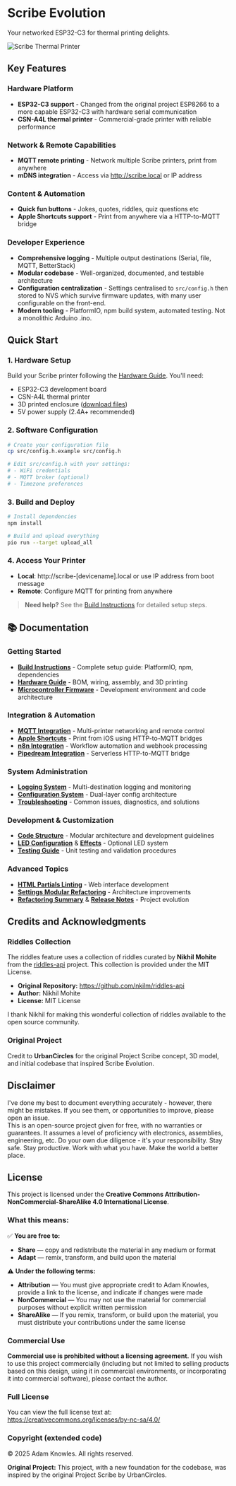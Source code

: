 # Scribe Evolution

Your networked ESP32-C3 for thermal printing delights.

![Scribe Thermal Printer](https://github.com/user-attachments/assets/56afd51b-3560-419a-93f4-af315ba2968f)

## Key Features

### Hardware Platform
- **ESP32-C3 support** - Changed from the original project ESP8266 to a more capable ESP32-C3 with hardware serial communication
- **CSN-A4L thermal printer** - Commercial-grade printer with reliable performance

### Network & Remote Capabilities  
- **MQTT remote printing** - Network multiple Scribe printers, print from anywhere
- **mDNS integration** - Access via http://scribe.local or IP address

### Content & Automation
- **Quick fun buttons** - Jokes, quotes, riddles, quiz questions etc
- **Apple Shortcuts support** - Print from anywhere via a HTTP-to-MQTT bridge

### Developer Experience
- **Comprehensive logging** - Multiple output destinations (Serial, file, MQTT, BetterStack)
- **Modular codebase** - Well-organized, documented, and testable architecture  
- **Configuration centralization** - Settings centralised to `src/config.h` then stored to NVS which survive firmware updates, with many user configurable on the front-end.
- **Modern tooling** - PlatformIO, npm build system, automated testing. Not a monolithic Arduino .ino.

## Quick Start

### 1. Hardware Setup
Build your Scribe printer following the [Hardware Guide](docs/hardware.md). You'll need:
- ESP32-C3 development board
- CSN-A4L thermal printer  
- 3D printed enclosure ([download files](https://makerworld.com/en/models/1577165-project-scribe))
- 5V power supply (2.4A+ recommended)

### 2. Software Configuration
```bash
# Create your configuration file
cp src/config.h.example src/config.h

# Edit src/config.h with your settings:
# - WiFi credentials
# - MQTT broker (optional)
# - Timezone preferences
```

### 3. Build and Deploy
```bash
# Install dependencies
npm install

# Build and upload everything
pio run --target upload_all
```

### 4. Access Your Printer
- **Local**: http://scribe-[devicename].local or use IP address from boot message
- **Remote**: Configure MQTT for printing from anywhere

> **Need help?** See the [Build Instructions](docs/build-instructions.md) for detailed setup steps.

## 📚 Documentation

### Getting Started
- **[Build Instructions](docs/build-instructions.md)** - Complete setup guide: PlatformIO, npm, dependencies
- **[Hardware Guide](docs/hardware.md)** - BOM, wiring, assembly, and 3D printing
- **[Microcontroller Firmware](docs/microcontroller-firmware.md)** - Development environment and code architecture

### Integration & Automation  
- **[MQTT Integration](docs/mqtt-integration.md)** - Multi-printer networking and remote control
- **[Apple Shortcuts](docs/apple-shortcuts.md)** - Print from iOS using HTTP-to-MQTT bridges
- **[n8n Integration](docs/n8n-integration.md)** - Workflow automation and webhook processing
- **[Pipedream Integration](docs/pipedream-integration.md)** - Serverless HTTP-to-MQTT bridge

### System Administration
- **[Logging System](docs/logging-system.md)** - Multi-destination logging and monitoring  
- **[Configuration System](docs/configuration-system.md)** - Dual-layer config architecture
- **[Troubleshooting](docs/troubleshooting.md)** - Common issues, diagnostics, and solutions

### Development & Customization
- **[Code Structure](docs/code-structure.md)** - Modular architecture and development guidelines
- **[LED Configuration](docs/LED_CONFIGURATION.md)** & **[Effects](docs/LED_EFFECTS.md)** - Optional LED system
- **[Testing Guide](docs/testing.md)** - Unit testing and validation procedures

### Advanced Topics
- **[HTML Partials Linting](docs/html-partials-linting.md)** - Web interface development
- **[Settings Modular Refactoring](docs/settings-modular-refactoring.md)** - Architecture improvements
- **[Refactoring Summary](docs/refactoring-summary.md)** & **[Release Notes](docs/release.md)** - Project evolution

## Credits and Acknowledgments

### Riddles Collection

The riddles feature uses a collection of riddles curated by **Nikhil Mohite**
from the [riddles-api](https://github.com/nkilm/riddles-api) project. This
collection is provided under the MIT License.

- **Original Repository:** https://github.com/nkilm/riddles-api
- **Author:** Nikhil Mohite
- **License:** MIT License

I thank Nikhil for making this wonderful collection of riddles available to the
open source community.

### Original Project

Credit to **UrbanCircles** for the original Project Scribe concept, 3D
model, and initial codebase that inspired Scribe Evolution.

## Disclaimer

I've done my best to document everything accurately - however, there might be
mistakes. If you see them, or opportunities to improve, please open an issue.  
This is an open-source project given for free, with no warranties or guarantees.
It assumes a level of proficiency with electronics, assemblies, engineering,
etc. Do your own due diligence - it's your responsibility. Stay safe. Stay
productive. Work with what you have. Make the world a better place.

## License

This project is licensed under the **Creative Commons
Attribution-NonCommercial-ShareAlike 4.0 International License**.

### What this means:

✅ **You are free to:**

- **Share** — copy and redistribute the material in any medium or format
- **Adapt** — remix, transform, and build upon the material

⚠️ **Under the following terms:**

- **Attribution** — You must give appropriate credit to Adam Knowles, provide a
  link to the license, and indicate if changes were made
- **NonCommercial** — You may not use the material for commercial purposes
  without explicit written permission
- **ShareAlike** — If you remix, transform, or build upon the material, you must
  distribute your contributions under the same license

### Commercial Use

**Commercial use is prohibited without a licensing agreement.** If you wish to
use this project commercially (including but not limited to selling products
based on this design, using it in commercial environments, or incorporating it
into commercial software), please contact the author.

### Full License

You can view the full license text at:
https://creativecommons.org/licenses/by-nc-sa/4.0/

### Copyright (extended code)

© 2025 Adam Knowles. All rights reserved.

**Original Project:** This project, with a new foundation for the codebase, was inspired by the original Project Scribe by UrbanCircles.